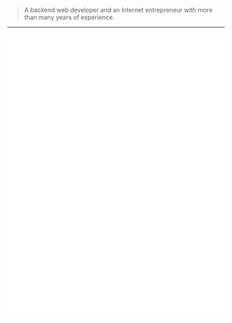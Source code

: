 > A backend web developer and an Internet entrepreneur with more than many years of experience.

---

[![Metrics](/github-metrics.svg)]([https://github.com/maxim-sivakon](https://github.com/maxim-sivakon))
